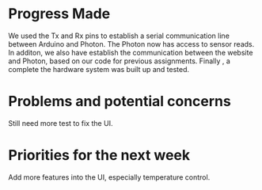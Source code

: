 # Progress Made
We used the Tx and Rx pins to establish a serial communication line between Arduino and Photon. The Photon now has access to sensor reads.
In additon, we also have establish the communication between the website and Photon, based on our code for previous assignments. 
Finally , a complete the hardware system was built up and tested.

# Problems and potential concerns
Still need more test to fix the UI. 

# Priorities for the next week
Add more features into the UI, especially temperature control. 
